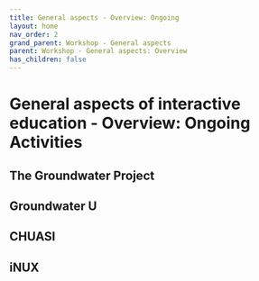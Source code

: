 ```yaml
---
title: General aspects - Overview: Ongoing
layout: home
nav_order: 2
grand_parent: Workshop - General aspects
parent: Workshop - General aspects: Overview
has_children: false
---
```


# General aspects of interactive education - Overview: Ongoing Activities

## The Groundwater Project

## Groundwater U

## CHUASI

## iNUX